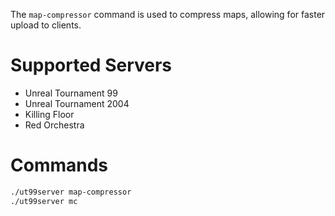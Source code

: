 The `map-compressor` command is used to compress maps, allowing for faster upload to clients.

# Supported Servers
* Unreal Tournament 99
* Unreal Tournament 2004
* Killing Floor
* Red Orchestra 

# Commands

````bash
./ut99server map-compressor
./ut99server mc
````
